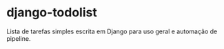 # django-todolist

Lista de tarefas simples escrita em Django para uso geral e automação de pipeline.
